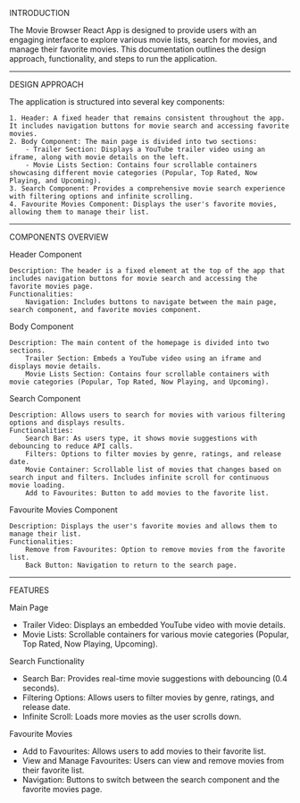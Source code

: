 INTRODUCTION

The Movie Browser React App is designed to provide users with an engaging interface to explore various movie lists, search for movies, and manage their favorite movies. This documentation outlines the design approach, functionality, and steps to run the application.

---

DESIGN APPROACH

The application is structured into several key components:

    1. Header: A fixed header that remains consistent throughout the app. It includes navigation buttons for movie search and accessing favorite movies.
    2. Body Component: The main page is divided into two sections:
        - Trailer Section: Displays a YouTube trailer video using an iframe, along with movie details on the left.
        - Movie Lists Section: Contains four scrollable containers showcasing different movie categories (Popular, Top Rated, Now Playing, and Upcoming).
    3. Search Component: Provides a comprehensive movie search experience with filtering options and infinite scrolling.
    4. Favourite Movies Component: Displays the user's favorite movies, allowing them to manage their list.

---

COMPONENTS OVERVIEW

Header Component

    Description: The header is a fixed element at the top of the app that includes navigation buttons for movie search and accessing the favorite movies page.
    Functionalities:
        Navigation: Includes buttons to navigate between the main page, search component, and favorite movies component.

Body Component

    Description: The main content of the homepage is divided into two sections.
        Trailer Section: Embeds a YouTube video using an iframe and displays movie details.
        Movie Lists Section: Contains four scrollable containers with movie categories (Popular, Top Rated, Now Playing, and Upcoming).

Search Component

    Description: Allows users to search for movies with various filtering options and displays results.
    Functionalities:
        Search Bar: As users type, it shows movie suggestions with debouncing to reduce API calls.
        Filters: Options to filter movies by genre, ratings, and release date.
        Movie Container: Scrollable list of movies that changes based on search input and filters. Includes infinite scroll for continuous movie loading.
        Add to Favourites: Button to add movies to the favorite list.

Favourite Movies Component

    Description: Displays the user's favorite movies and allows them to manage their list.
    Functionalities:
        Remove from Favourites: Option to remove movies from the favorite list.
        Back Button: Navigation to return to the search page.

---

FEATURES

Main Page

- Trailer Video: Displays an embedded YouTube video with movie details.
- Movie Lists: Scrollable containers for various movie categories (Popular, Top Rated, Now Playing, Upcoming).

Search Functionality

- Search Bar: Provides real-time movie suggestions with debouncing (0.4 seconds).
- Filtering Options: Allows users to filter movies by genre, ratings, and release date.
- Infinite Scroll: Loads more movies as the user scrolls down.

Favourite Movies

- Add to Favourites: Allows users to add movies to their favorite list.
- View and Manage Favourites: Users can view and remove movies from their favorite list.
- Navigation: Buttons to switch between the search component and the favorite movies page.
